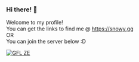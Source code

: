 ### Hi there! 👋
Welcome to my profile!  
You can get the links to find me @ https://snowy.gg  
OR  
You can join the server below :D


[![GFL ZE](https://api.snowy.gg/tracker/csgo/216.52.148.47/27015)](https://github.com/SnowyGFL/github-readme-servertracker)

<!--
**SnowyGFL/SnowyGFL** is a ✨ _special_ ✨ repository because its `README.md` (this file) appears on your GitHub profile.

Here are some ideas to get you started:

- 🔭 I’m currently working on ...
- 🌱 I’m currently learning ...
- 👯 I’m looking to collaborate on ...
- 🤔 I’m looking for help with ...
- 💬 Ask me about ...
- 📫 How to reach me: ...
- 😄 Pronouns: ...
- ⚡ Fun fact: ...
-->

